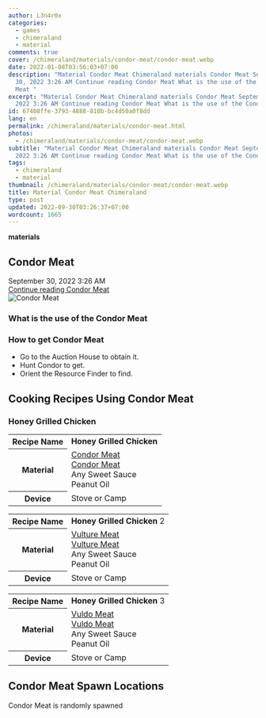 ```yaml
---
author: L3n4r0x
categories:
  - games
  - chimeraland
  - material
comments: true
cover: /chimeraland/materials/condor-meat/condor-meat.webp
date: 2022-01-08T03:56:03+07:00
description: "Material Condor Meat Chimeraland materials Condor Meat September
  30, 2022 3:26 AM Continue reading Condor Meat What is the use of the Condor
  Meat "
excerpt: "Material Condor Meat Chimeraland materials Condor Meat September 30,
  2022 3:26 AM Continue reading Condor Meat What is the use of the Condor Meat "
id: 67408ffe-3793-4888-810b-bc4d50a0f8dd
lang: en
permalink: /chimeraland/materials/condor-meat.html
photos:
  - /chimeraland/materials/condor-meat/condor-meat.webp
subtitle: "Material Condor Meat Chimeraland materials Condor Meat September 30,
  2022 3:26 AM Continue reading Condor Meat What is the use of the Condor Meat "
tags:
  - chimeraland
  - material
thumbnail: /chimeraland/materials/condor-meat/condor-meat.webp
title: Material Condor Meat Chimeraland
type: post
updated: 2022-09-30T03:26:37+07:00
wordcount: 1665
---
```


<link
  rel="stylesheet"
  href="https://rawcdn.githack.com/dimaslanjaka/Web-Manajemen/870a349/css/bootstrap-5-3-0-alpha3-wrapper.css"
/>
<section id="bootstrap-wrapper">
  <div data-bs-theme="dark">
    <div
      class="row g-0 border rounded overflow-hidden flex-md-row mb-4 shadow-sm position-relative bg-dark text-light"
    >
      <div class="col p-4 d-flex flex-column position-static">
        <strong class="d-inline-block mb-2 text-success">materials</strong>
        <h2 class="mb-0">Condor Meat</h2>
        <div class="mb-1 text-muted">September 30, 2022 3:26 AM</div>
        <a
          href="/chimeraland/materials/condor-meat.html"
          class="stretched-link d-none text-primary"
          >Continue reading Condor Meat</a
        >
      </div>
      <div class="col-auto d-none d-md-block d-lg-block">
        <img
          src="https://www.webmanajemen.com/chimeraland/materials/condor-meat/condor-meat.webp"
          alt="Condor Meat"
        />
      </div>
    </div>
    <div class="row">
      <div class="col-lg-6 col-12 mb-2">
        <div class="card">
          <div class="card-body">
            <h3 class="card-title">What is the use of the Condor Meat</h3>
            <div class="card-text"><ul></ul></div>
          </div>
        </div>
      </div>
      <div class="col-lg-6 col-12 mb-2">
        <div class="card">
          <div class="card-body">
            <h3 class="card-title">How to get Condor Meat</h3>
            <div class="card-text">
              <ul>
                <li>Go to the Auction House to obtain it.</li>
                <li>Hunt Condor to get.</li>
                <li>Orient the Resource Finder to find.</li>
              </ul>
            </div>
          </div>
        </div>
      </div>
      <div class="col-12 mb-2">
        <h2 id="cookable">Cooking Recipes Using Condor Meat</h2>
        <div id="recipe-honey-grilled-chicken">
          <h3 id="item-honey-grilled-chicken">Honey Grilled Chicken</h3>
          <div class="mb-2">
            <table class="table">
              <tr>
                <th>Recipe Name</th>
                <td><b>Honey Grilled Chicken</b></td>
              </tr>
              <tr>
                <th>Material</th>
                <td>
                  <a
                    class="text-decoration-none text-primary"
                    href="/chimeraland/materials/condor-meat.html"
                    >Condor Meat</a
                  ><br /><a
                    class="text-decoration-none text-primary"
                    href="/chimeraland/materials/condor-meat.html"
                    >Condor Meat</a
                  ><br />Any Sweet Sauce<br />Peanut Oil
                </td>
              </tr>
              <tr>
                <th>Device</th>
                <td>Stove or Camp</td>
              </tr>
            </table>
          </div>
          <div class="mb-2">
            <table class="table">
              <tr>
                <th>Recipe Name</th>
                <td><b>Honey Grilled Chicken</b> 2</td>
              </tr>
              <tr>
                <th>Material</th>
                <td>
                  <a
                    class="text-decoration-none text-primary"
                    href="/chimeraland/materials/vulture-meat.html"
                    >Vulture Meat</a
                  ><br /><a
                    class="text-decoration-none text-primary"
                    href="/chimeraland/materials/vulture-meat.html"
                    >Vulture Meat</a
                  ><br />Any Sweet Sauce<br />Peanut Oil
                </td>
              </tr>
              <tr>
                <th>Device</th>
                <td>Stove or Camp</td>
              </tr>
            </table>
          </div>
          <div class="mb-2">
            <table class="table">
              <tr>
                <th>Recipe Name</th>
                <td><b>Honey Grilled Chicken</b> 3</td>
              </tr>
              <tr>
                <th>Material</th>
                <td>
                  <a
                    class="text-decoration-none text-primary"
                    href="/chimeraland/materials/vuldo-meat.html"
                    >Vuldo Meat</a
                  ><br /><a
                    class="text-decoration-none text-primary"
                    href="/chimeraland/materials/vuldo-meat.html"
                    >Vuldo Meat</a
                  ><br />Any Sweet Sauce<br />Peanut Oil
                </td>
              </tr>
              <tr>
                <th>Device</th>
                <td>Stove or Camp</td>
              </tr>
            </table>
          </div>
        </div>
      </div>
      <div class="col-12 mb-2">
        <h2>Condor Meat Spawn Locations</h2>
        <p>Condor Meat is randomly spawned</p>
      </div>
    </div>
  </div>
</section>